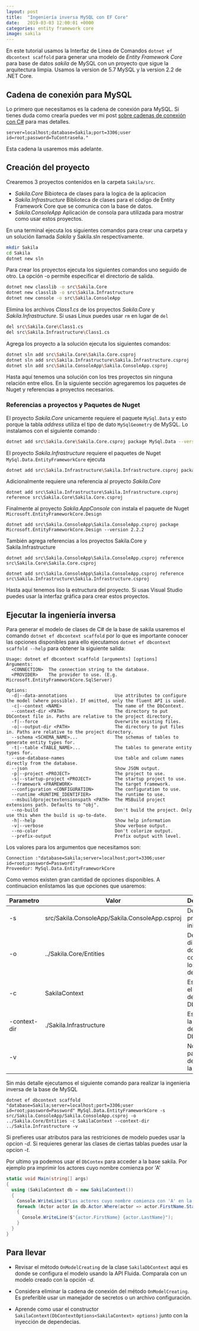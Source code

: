 ```yaml
---
layout: post
title:  "Ingeniería inversa MySQL con EF Core"
date:   2019-03-03 12:00:01 +0000
categories: entity framework core
image: sakila
---
```


En este tutorial usamos la Interfaz de Linea de Comandos `dotnet ef dbcontext scaffold` para generar una modelo de _Entity Framework Core_ para base de datos *sakila* de MySQL con un proyecto que sigue la arquitectura limpia. Usamos la version de 5.7 MySQL y la version 2.2 de .NET Core.

## Cadena de conexión para MySQL

Lo primero que necesitamos es la cadena de conexión para MySQL. Si tienes duda como crearla puedes ver mi post [sobre cadenas de conexión con C#](2019-02-27-cadenas-de-conexion-csharp.md) para mas detalles.

```
server=localhost;database=Sakila;port=3306;user id=root;password=TuContraseña." 
```

Esta cadena la usaremos más adelante.

## Creación del proyecto

Crearemos 3 proyectos contenidos en la carpeta `Sakila/src`.
* _Sakila.Core_ Bibioteca de clases para la  logica de la aplicacion
* _Sakila.Infrastructure_ Biblioteca de clases para el código de Entity Framework Core que se comunica con la base de datos.
* _Sakila.ConsoleApp_ Aplicación de consola para utilizada para mostrar como usar estos proyectos.

En una terminal ejecuta los siguientes comandos para crear una carpeta y un solución llamada *Sakila* y Sakila.sln respectivamente.

```bash
mkdir Sakila
cd Sakila
dotnet new sln
```

Para crear los proyectos ejecuta los siguientes comandos uno seguido de otro. La opción -o permite especificar el directorio de salida.

```bash
dotnet new classlib -o src\Sakila.Core
dotnet new classlib -o src\Sakila.Infrastructure
dotnet new console -o src\Sakila.ConsoleApp
```

Elimina los archivos _Class1.cs_ de los proyectos _Sakila.Core_ y _Sakila.Infrastructure_. Si usas Linux puedes usar `rm` en lugar de `del`

```bash
del src\Sakila.Core\Class1.cs
del src\Sakila.Infrastructure\Class1.cs
```

Agrega los proyecto a la solución ejecuta los siguientes comandos:

```bash
dotnet sln add src\Sakila.Core\Sakila.Core.csproj
dotnet sln add src\Sakila.Infrastructure\Sakila.Infrastructure.csproj
dotnet sln add src\Sakila.ConsoleApp\Sakila.ConsoleApp.csproj
```

Hasta aquí tenemos una solución con los tres proyectos sin ninguna relación entre ellos. En la siguiente sección agregaremos los paquetes de Nuget y referencias a proyectos necesarios.

### Referencias a proyectos y Paquetes de Nuget

El proyecto _Sakila.Core_ unicamente requiere el paquete `MySql.Data` y esto porque la tabla _address_ utiliza el tipo de dato `MySqlGeometry` de MySQL. Lo instalamos con el siguiente comando :
 
```bash
dotnet add src\Sakila.Core\Sakila.Core.csproj package MySql.Data --version 8.0.15
```

El proyecto _Sakila.Infrastructure_ requiere el paquetes de Nuget `MySql.Data.EntityFrameworkCore` ejecuta

```bash
dotnet add src\Sakila.Infrastructure\Sakila.Infrastructure.csproj package MySql.Data.EntityFrameworkCore --version 8.0.15
```

Adicionalmente requiere una referencia al proyecto _Sakila.Core_

```
dotnet add src\Sakila.Infrastructure\Sakila.Infrastructure.csproj reference src\Sakila.Core\Sakila.Core.csproj
```

Finalmente al proyecto _Sakila.AppConsole_ con instala  el paquete de Nuget `Microsoft.EntityFrameworkCore.Design` 

```
dotnet add src\Sakila.ConsoleApp\Sakila.ConsoleApp.csproj package Microsoft.EntityFrameworkCore.Design --version 2.2.2
```


También agrega referencias a los proyectos Sakila.Core y  Sakila.Infrastructure

```
dotnet add src\Sakila.ConsoleApp\Sakila.ConsoleApp.csproj reference src\Sakila.Core\Sakila.Core.csproj

dotnet add src\Sakila.ConsoleApp\Sakila.ConsoleApp.csproj reference src\Sakila.Infrastructure\Sakila.Infrastructure.csproj
```

Hasta aquí tenemos liso la estructura del proyecto. Si usas Visual Studio puedes usar la interfaz gráfica para crear estos proyectos.

## Ejecutar la ingeniería inversa

Para generar el modelo de clases de C# de la base de sakila usaremos el comando `dotnet ef dbcontext scaffold` por lo que es importante conocer las opciones disponibles  para ello ejecutamos `dotnet ef dbcontext scaffold --help` para obtener la siguiente salida:

```
Usage: dotnet ef dbcontext scaffold [arguments] [options]
Arguments:
  <CONNECTION>  The connection string to the database.
  <PROVIDER>    The provider to use. (E.g. Microsoft.EntityFrameworkCore.SqlServer)

Options:
  -d|--data-annotations                  Use attributes to configure the model (where possible). If omitted, only the fluent API is used.
  -c|--context <NAME>                    The name of the DbContext.
  --context-dir <PATH>                   The directory to put DbContext file in. Paths are relative to the project directory.
  -f|--force                             Overwrite existing files.
  -o|--output-dir <PATH>                 The directory to put files in. Paths are relative to the project directory.
  --schema <SCHEMA_NAME>...              The schemas of tables to generate entity types for.
  -t|--table <TABLE_NAME>...             The tables to generate entity types for.
  --use-database-names                   Use table and column names directly from the database.
  --json                                 Show JSON output.
  -p|--project <PROJECT>                 The project to use.
  -s|--startup-project <PROJECT>         The startup project to use.
  --framework <FRAMEWORK>                The target framework.
  --configuration <CONFIGURATION>        The configuration to use.
  --runtime <RUNTIME_IDENTIFIER>         The runtime to use.
  --msbuildprojectextensionspath <PATH>  The MSBuild project extensions path. Defaults to "obj".
  --no-build                             Don't build the project. Only use this when the build is up-to-date.
  -h|--help                              Show help information
  -v|--verbose                           Show verbose output.
  --no-color                             Don't colorize output.
  --prefix-output                        Prefix output with level.
```

Los valores para los argumentos que necesitamos son:

```
Connection :"database=Sakila;server=localhost;port=3306;user id=root;password=Password"
Proveedor: MySql.Data.EntityFrameworkCore
```

Como vemos existen gran cantidad de opciones disponibles. A continuacion enlistamos las que opciones que usaremos:

|Parametro|Valor| Descripcion|
|-------------|-----------|------------|
|-s           | src/Sakila.ConsoleApp/Sakila.ConsoleApp.csproj|Define el proyecto de inicio |
|-o           | ../Sakila.Core/Entities | Define el directorio donse se colocaran los archivos de salida|
|-c           | SakilaContext |Especifica el nombre del DbContext|
|-context-dir |./Sakila.Infrastructure |Especifica la ubicacion del DbContext|
|-v           | |No sirve para ver detalles de la salida|

Sin más detalle ejecutamos el siguiente comando para realizar la ingenieria inversa de la base de MySQL

```
dotnet ef dbcontext scaffold "database=Sakila;server=localhost;port=3306;user id=root;password=Password" MySql.Data.EntityFrameworkCore -s src/Sakila.ConsoleApp/Sakila.ConsoleApp.csproj -o ../Sakila.Core/Entities -c SakilaContext --context-dir ../Sakila.Infrastructure -v
```

Si prefieres usar atributos para las restriciones de modelo puedes usar la opcion *-d*. Si requieres generar las clases de ciertas tablas puedes usar la opcion *-t*.

Por ultimo ya podemos usar el `DbContex` para acceder a la base sakila. Por ejemplo pra imprimir los actores cuyo nombre comienza por 'A'

```csharp
static void Main(string[] args)
{
  using (SakilaContext db = new SakilaContext())
  {
    Console.WriteLine($"Los actores cuyo nombre comienza con 'A' en la base sakila son");
    foreach (Actor actor in db.Actor.Where(actor => actor.FirstName.StartsWith('A')).ToList())
    {
      Console.WriteLine($"{actor.FirstName} {actor.LastName}");
    }
  }
}
```

## Para llevar

* Revisar el método `OnModelCreating` de la clase  `SakilaDbContext` aqui es donde se configura el modelo usando la API Fluida. Comparala con un modelo creado con la opción *-d*.

* Considera eliminar la cadena de conexión del método `OnModelCreating`. Es preferible usar un manejador de secretos o un archivo configuración.

* Aprende como usar el constructor `SakilaContext(DbContextOptions<SakilaContext> options)` junto con la inyección de dependecias.